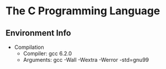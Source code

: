 # The C Programming Language

## Environment Info

- Compilation
  - Compiler: gcc 6.2.0
  - Arguments: gcc -Wall -Wextra -Werror -std=gnu99

